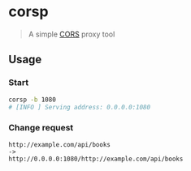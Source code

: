 
# corsp

> A simple [CORS](//developer.mozilla.org/docs/Web/HTTP/CORS) proxy tool

## Usage

### Start

```sh
corsp -b 1080
# [INFO ] Serving address: 0.0.0.0:1080
```

### Change request

```
http://example.com/api/books
->
http://0.0.0.0:1080/http://example.com/api/books
```

 